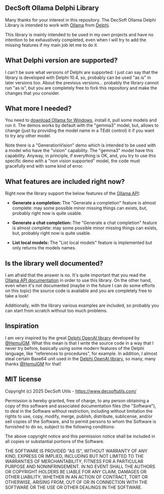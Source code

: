 
DecSoft Ollama Delphi Library
-----------------------------

Many thanks for your interest in this repository. The DecSoft Ollama Delphi
Library is intended to work with [Ollama](https://github.com/ollama/ollama)
from [Delphi]([Delphi](https://www.embarcadero.com/products/delphi)).

This library is mainly intended to be used in my own projects and have no
intention to be exhaustively completed, even when I will try to add the
missing features if my main job let me to do it.


What Delphi version are supported?
----------------------------------

I can't be sure what versions of Delphi are supported: I just can say that
the library is developed with Delphi 10.4, so, probably can be used "as is"
in later versions too. About the previous versions... probably the library
cannot run "as is", but you are completely free to fork this repository
and make the changes that you consider.


What more I needed?
-------------------

You need to [download Ollama for Windows](https://ollama.com/download/windows),
install it, pull some models and run it. The demos works by default with the
"gemma3" model, but, allows to change (just by providing the model name in a
TEdit control) it if you want to try any other model.

Note there is a "GenerationVision" demo which is intended to be used with a model
who have the "vision" capability. The "gemma3" model have this capability. Anyway,
in principle, if everything is OK, and, you try to use this specific demo with a
"non vision supported" model, the code must gracefully end with some kind of error.


What features are included right now?
-------------------------------------

Right now the library support the below features of the
[Ollama API](https://ollama.readthedocs.io/en/api/):

* **Generate a completion:** The "Generate a completion" feature is almost
complete: may some possible minor missing things can exists, but, probably
right now is quite usable.

* **Generate a chat completion:** The "Generate a chat completion" feature
is almost complete: may some possible minor missing things can exists, but,
probably right now is quite usable.

* **List local models:** The "List local models" feature is implemented but
only returns the models names.


Is the library well documented?
-------------------------------

I am afraid that the answer is no. It's quite important that you read the
[Ollama API documentation](https://ollama.readthedocs.io/en/api/) in order
to use this library. On the other hand, even when it's not documented
(maybe in the future I can do some efforts on this topic)  the source code
is available and you are completely free to take a look!

Additionally, with the library various examples are included, so probably
you can start from scratch without too much problems.


Inspiration
-----------

I am very inspired by the great
[Delphi OpenAI library](https://github.com/HemulGM/DelphiOpenAI) developed
by [@HemulGM](https://github.com/HemulGM). What this mean is that I write
the source code in a way that I never try before, basically using some
modern features of the Delphi language, like "references to procedures",
for example. In addition, I almost steal certain Base64 unit used in
the [Delphi OpenAI library](https://github.com/HemulGM/DelphiOpenAI),
so many, many thanks [@HemulGM](https://github.com/HemulGM) for that!


MIT license
-----------

Copyright (c) 2025 DecSoft Utils - https://www.decsoftutils.com/

Permission is hereby granted, free of charge, to any person obtaining a copy
of this software and associated documentation files (the "Software"), to deal
in the Software without restriction, including without limitation the rights
to use, copy, modify, merge, publish, distribute, sublicense, and/or sell
copies of the Software, and to permit persons to whom the Software is
furnished to do so, subject to the following conditions:

The above copyright notice and this permission notice shall be included in all
copies or substantial portions of the Software.

THE SOFTWARE IS PROVIDED "AS IS", WITHOUT WARRANTY OF ANY KIND, EXPRESS OR
IMPLIED, INCLUDING BUT NOT LIMITED TO THE WARRANTIES OF MERCHANTABILITY,
FITNESS FOR A PARTICULAR PURPOSE AND NONINFRINGEMENT. IN NO EVENT SHALL THE
AUTHORS OR COPYRIGHT HOLDERS BE LIABLE FOR ANY CLAIM, DAMAGES OR OTHER
LIABILITY, WHETHER IN AN ACTION OF CONTRACT, TORT OR OTHERWISE, ARISING FROM,
OUT OF OR IN CONNECTION WITH THE SOFTWARE OR THE USE OR OTHER DEALINGS IN THE
SOFTWARE.